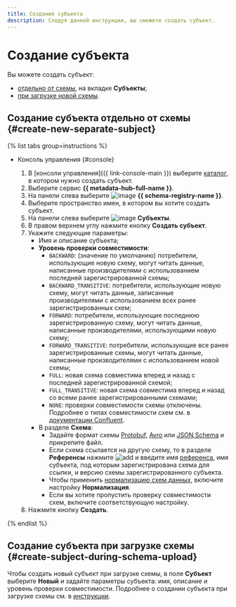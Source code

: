 ```yaml
---
title: Создание субъекта
description: Следуя данной инструкции, вы сможете создать субъект.
---
```


# Создание субъекта

Вы можете создать субъект:

* [отдельно от схемы](#create-new-separate-subject), на вкладке **Субъекты**;
* [при загрузке новой схемы](#create-subject-during-schema-upload).

## Создание субъекта отдельно от схемы {#create-new-separate-subject}

{% list tabs group=instructions %}

- Консоль управления {#console}

  1. В [консоли управления]({{ link-console-main }}) выберите [каталог](../../resource-manager/concepts/resources-hierarchy.md#folder), в котором нужно создать субъект.
  1. Выберите сервис **{{ metadata-hub-full-name }}**.
  1. Hа панели слева выберите ![image](../../_assets/console-icons/layout-cells.svg) **{{ schema-registry-name }}**.
  1. Выберите пространство имен, в котором вы хотите создать субъект.
  1. На панели слева выберите ![image](../../_assets/console-icons/layers-3-diagonal.svg) **Субъекты**.
  1. В правом верхнем углу нажмите кнопку **Создать субъект**.
  1. Укажите следующие параметры:
      * Имя и описание субъекта;
      * **Уровень проверки совместимости**:
          * `BACKWARD`: (значение по умолчанию) потребители, использующие новую схему, могут читать данные, написанные производителями с использованием последней зарегистрированной схемы;
          * `BACKWARD_TRANSITIVE`: потребители, использующие новую схему, могут читать данные, записанные производителями с использованием всех ранее зарегистрированных схем;
          * `FORWARD`: потребители, использующие последнюю зарегистрированную схему, могут читать данные, написанные производителями, использующими новую схему;
          * `FORWARD_TRANSITIVE`: потребители, использующие все ранее зарегистрированные схемы, могут читать данные, написанные производителями с использованием новой схемы;
          * `FULL`: новая схема совместима вперед и назад с последней зарегистрированной схемой;
          * `FULL_TRANSITIVE`: новая схема совместима вперед и назад со всеми ранее зарегистрированными схемами;
          * `NONE`: проверки совместимости схемы отключены.
          Подробнее о типах совместимости схем см. в [документации Confluent](https://docs.confluent.io/platform/current/schema-registry/fundamentals/schema-evolution.html#compatibility-types).
      * В разделе **Схема**:
          * Задайте формат схемы [Protobuf](https://protobuf.dev/), [Avro](https://avro.apache.org/) или [JSON Schema](https://json-schema.org/) и прикрепите файл.
          * Если схема ссылается на другую схему, то в разделе **Референсы** нажмите ![add](../../_assets/console-icons/plus.svg) и введите имя [референса](../../metadata-hub/concepts/schema-registry.md#reference), имя субъекта, под которым зарегистрирована схема для ссылки, и версию схемы зарегистрированного субъекта.
          * Чтобы применить [нормализацию схем данных](https://docs.confluent.io/platform/current/schema-registry/fundamentals/serdes-develop/index.html#schema-normalization), включите настройку **Нормализация**.
          * Если вы хотите пропустить проверку совместимости схем, включите соответствующую настройку.
  1. Нажмите кнопку **Создать**.

{% endlist %}

## Создание субъекта при загрузке схемы {#create-subject-during-schema-upload}

Чтобы создать новый субъект при загрузке схемы, в поле **Субъект** выберите **Новый** и задайте параметры субъекта: имя, описание и уровень проверки совместимости. Подробнее о создании субъекта при загрузке схемы см. в [инструкции](upload-schema-to-subject.md).


